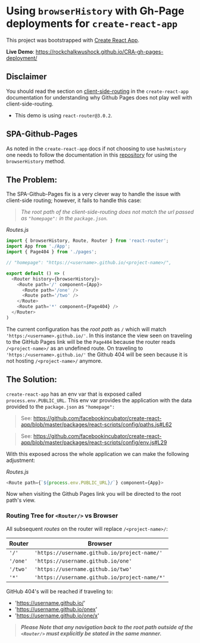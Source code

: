 # Using `browserHistory` with Gh-Page deployments for `create-react-app`

This project was bootstrapped with [Create React App](https://github.com/facebookincubator/create-react-app).

**Live Demo**: https://rockchalkwushock.github.io/CRA-gh-pages-deployment/

## Disclaimer
You should read the section on [client-side-routing](https://github.com/facebookincubator/create-react-app/blob/master/packages/react-scripts/template/README.md#notes-on-client-side-routing) in the `create-react-app` documentation for understanding why Github Pages does not play well with client-side-routing.

- This demo is using `react-router@3.0.2`.

## SPA-Github-Pages
As noted in the `create-react-app` docs if not choosing to use `hashHistory` one needs to follow the documentation in this [repository](https://github.com/rafrex/spa-github-pages) for using the `browserHistory` method.

## The Problem:
The SPA-Github-Pages fix is a very clever way to handle the issue with client-side routing; however, it fails to handle this case:

> _The root path of the client-side-routing does not match the url passed as `"homepage":` in the `package.json`._

_Routes.js_
```javascript
import { browserHistory, Route, Router } from 'react-router';
import App from './App';
import { Page404 } from './pages';

// "homepage": "https://<username>.github.io/<project-name>/",

export default () => (
  <Router history={browserHistory}>
    <Route path='/' component={App}>
      <Route path='/one' />
      <Route path='/two' />
    </Route>
    <Route path='*' component={Page404} />
  </Router>
)
```
The current configuration has the _root path_ as `/` which will match `'https:/<username>.github.io/'`. In this instance the view seen on traveling to the GitHub Pages link will be the `Page404` because the router reads `/<project-name>/` as an undefined route. On traveling to `'https:/<username>.github.io/'` the Github 404 will be seen because it is not hosting `/<project-name>/` anymore.

## The Solution:
`create-react-app` has an env var that is exposed called `process.env.PUBLIC_URL`. This env var provides the application with the data provided to the `package.json` as `"homepage":`

> See: https://github.com/facebookincubator/create-react-app/blob/master/packages/react-scripts/config/paths.js#L62

> See: https://github.com/facebookincubator/create-react-app/blob/master/packages/react-scripts/config/env.js#L29

With this exposed across the whole application we can make the following adjustment:

_Routes.js_
```javascript
<Route path={`${process.env.PUBLIC_URL}/`} component={App}>
```

Now when visiting the Github Pages link you will be directed to the root path's view.

### Routing Tree for `<Router/>` vs Browser
All subsequent _routes_ on the router will replace `/<project-name>/`:

| Router  | Browser                                       |
|---------|-----------------------------------------------|
| `'/'`     | `'https://username.github.io/project-name/'`    |
| `'/one'`  | `'https://username.github.io/one'`              |
| `'/two'`  | `'https://username.github.io/two'`              |
| `'*'`     | `'https://username.github.io/project-name/*'` |

GitHub 404's will be reached if traveling to:
- 'https://username.github.io/'
- 'https://username.github.io/onex'
- 'https://username.github.io/one/x'

> _**Please Note that any navigation back to the root path outside of the `<Router/>` must explicitly be stated in the same manner.**_
